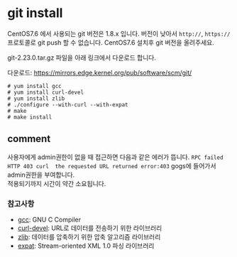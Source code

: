 # git install

CentOS7.6 에서 사용되는 git 버전은 1.8.x 입니다.
버전이 낮아서 `http://`, `https://` 프로토콜로 git push 할 수 없습니다.
CentOS7.6 설치후 git 버전을 올려주세요.

git-2.23.0.tar.gz 파일을 아래 링크에서 다운로드 합니다.

다운로드: https://mirrors.edge.kernel.org/pub/software/scm/git/

```
# yum install gcc
# yum install curl-devel
# yum install zlib
# ./configure --with-curl --with-expat
# make
# make install
```

## comment
사용자에게 admin권한이 없을 때 접근하면 다음과 같은 에러가 뜹니다.
`RPC failed HTTP 403 curl  the requested URL returned error:403`
gogs에 들어가서 admin권한을 부여합니다.<br>
적용되기까지 시간이 약간 소요됩니다.

### 참고사항
- [gcc](https://gcc.gnu.org): GNU C Compiler
- [curl-devel](https://curl.haxx.se): URL로 데이터를 전송하기 위한 라이브러리
- [zlib](https://github.com/madler/zlib): 데이터를 압축하기 위한 압축 알고리즘 라이브러리
- [expat](https://github.com/libexpat/libexpat): Stream-oriented XML 1.0 파싱 라이브러리

